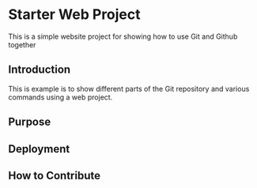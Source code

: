 # Starter Web Project

This is a simple website project for showing how to use Git and Github together

## Introduction

This is example is to show different parts of the Git repository and various commands using a web project.

## Purpose

## Deployment

## How to Contribute